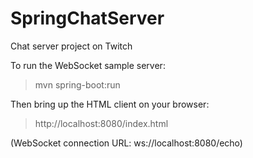 # SpringChatServer
Chat server project on Twitch

To run the WebSocket sample server: 
>  mvn spring-boot:run

Then bring up the HTML client on your browser:
>  http://localhost:8080/index.html

(WebSocket connection URL:  ws://localhost:8080/echo)
